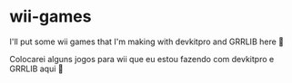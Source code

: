 # wii-games

I'll put some wii games that I'm making with devkitpro and GRRLIB here 🤗

Colocarei alguns jogos para wii que eu estou fazendo com devkitpro e GRRLIB aqui 🤗
